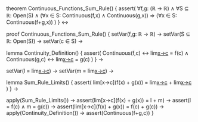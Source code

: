 theorem Continuous_Functions_Sum_Rule() {
  assert(
    ∀f,g: (ℝ → ℝ) ∧ ∀S ⊆ ℝ: Open(S) ∧
    (∀x ∈ S: Continuous(f,x) ∧ Continuous(g,x)) ⇒
    (∀x ∈ S: Continuous(f+g,x))
  )
} ↔

proof Continuous_Functions_Sum_Rule() {
  setVar(f,g: ℝ → ℝ) →
  setVar(S ⊆ ℝ: Open(S)) →
  setVar(c ∈ S) →
  
  lemma Continuity_Definition() {
    assert(
      Continuous(f,c) ↔ lim[x→c](f(x)) = f(c) ∧
      Continuous(g,c) ↔ lim[x→c](g(x)) = g(c)
    )
  } →
  
  setVar(l = lim[x→c](f(x))) →
  setVar(m = lim[x→c](g(x))) →
  
  lemma Sum_Rule_Limits() {
    assert(
      lim[x→c](f(x) + g(x)) = lim[x→c](f(x)) + lim[x→c](g(x))
    )
  } →
  
  apply(Sum_Rule_Limits()) →
  assert(lim[x→c](f(x) + g(x)) = l + m) →
  assert(l = f(c) ∧ m = g(c)) →
  assert(lim[x→c](f(x) + g(x)) = f(c) + g(c)) →
  apply(Continuity_Definition()) →
  assert(Continuous(f+g,c))
}
